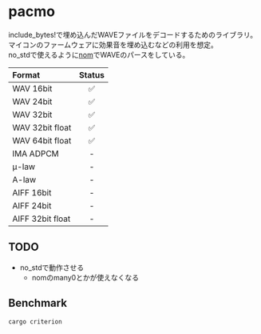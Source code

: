 # pacmo

include_bytes!で埋め込んだWAVEファイルをデコードするためのライブラリ。  
マイコンのファームウェアに効果音を埋め込むなどの利用を想定。  
no_stdで使えるように[nom](https://github.com/Geal/nom)でWAVEのパースをしている。  

| Format          | Status |
| :---            | :---: |
| WAV 16bit       | ✅ |
| WAV 24bit       | ✅ |
| WAV 32bit       | ✅ |
| WAV 32bit float | ✅ |
| WAV 64bit float | ✅ |
| IMA ADPCM | - |
| μ-law | - |
| A-law | - |
| AIFF 16bit | - |
| AIFF 24bit | - |
| AIFF 32bit float | - |




## TODO

- no_stdで動作させる
  - nomのmany0とかが使えなくなる


## Benchmark

```
cargo criterion
```
